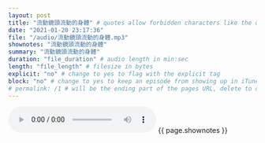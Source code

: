 ```yaml
---
layout: post
title: "流動鏡頭流動的身體" # quotes allow forbidden characters like the colon
date: "2021-01-20 23:17:36"
file: "/audio/流動鏡頭流動的身體.mp3"
shownotes: "流動鏡頭流動的身體"
summary: "流動鏡頭流動的身體"
duration: "file_duration" # audio length in min:sec
length: "file_length" # filesize in bytes
explicit: "no" # change to yes to flag with the explicit tag
block: "no" # change to yes to keep an episode from showing up in iTunes
# permalink: /1 # will be the ending part of the pages URL, delete to default to the title
---
```


<audio controls>
<source src="{{site.url}}{{site.baseurl}}{{ page.file }}" type="audio/x-mp3">
Your browser does not support the audio element.
</audio>
{{ page.shownotes }}

